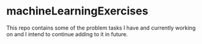 # machineLearningExercises
This repo contains some of the problem tasks I have and currently working on and I intend to continue adding to it in future.
